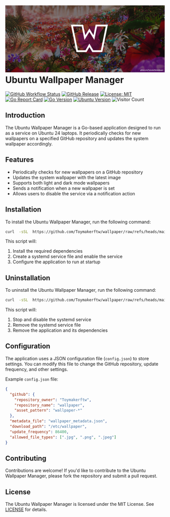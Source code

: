 # <img src="https://raw.githubusercontent.com/Toymakerftw/wallpaper/refs/heads/main/banner.png" > Ubuntu Wallpaper Manager

[![GitHub Workflow Status](https://img.shields.io/github/actions/workflow/status/Toymakerftw/wallpaper/release.yml?branch=main)](https://github.com/Toymakerftw/wallpaper/actions) [![GitHub Release](https://img.shields.io/github/v/release/Toymakerftw/wallpaper)](https://github.com/Toymakerftw/wallpaper/releases) [![License: MIT](https://img.shields.io/badge/License-MIT-yellow.svg)](https://opensource.org/licenses/MIT) [![Go Report Card](https://goreportcard.com/badge/github.com/Toymakerftw/wallpaper)](https://goreportcard.com/report/github.com/Toymakerftw/wallpaper) [![Go Version](https://img.shields.io/badge/Go-1.18-blue.svg)](https://golang.org/doc/go1.18) [![Ubuntu Version](https://img.shields.io/badge/Ubuntu-24.04-orange.svg)](https://ubuntu.com/) ![Visitor Count](https://visitor-badge.laobi.icu/badge?page_id=Toymakerftw.wallpaper)






## Introduction

The Ubuntu Wallpaper Manager is a Go-based application designed to run as a service on Ubuntu 24 laptops. It periodically checks for new wallpapers on a specified GitHub repository and updates the system wallpaper accordingly.

## Features

* Periodically checks for new wallpapers on a GitHub repository
* Updates the system wallpaper with the latest image
* Supports both light and dark mode wallpapers
* Sends a notification when a new wallpaper is set
* Allows users to disable the service via a notification action

## Installation

To install the Ubuntu Wallpaper Manager, run the following command:
```bash
curl  -sSL  https://github.com/Toymakerftw/wallpaper/raw/refs/heads/main/install.sh | sudo  bash
```
This script will:

1. Install the required dependencies
2. Create a systemd service file and enable the service
3. Configure the application to run at startup

## Uninstallation

To uninstall the Ubuntu Wallpaper Manager, run the following command:
```bash
curl  -sSL  https://github.com/Toymakerftw/wallpaper/raw/refs/heads/main/uninstall.sh | sudo  bash
```
This script will:

1. Stop and disable the systemd service
2. Remove the systemd service file
3. Remove the application and its dependencies

## Configuration

The application uses a JSON configuration file (`config.json`) to store settings. You can modify this file to change the GitHub repository, update frequency, and other settings.

Example `config.json` file:
```json
{
  "github": {
    "repository_owner": "Toymakerftw",
    "repository_name": "wallpaper",
    "asset_pattern": "wallpaper-*"
  },
  "metadata_file": "wallpaper_metadata.json",
  "download_path": "/etc/wallpaper",
  "update_frequency": 86400,
  "allowed_file_types": [".jpg", ".png", ".jpeg"]
}
```
## Contributing

Contributions are welcome! If you'd like to contribute to the Ubuntu Wallpaper Manager, please fork the repository and submit a pull request.

## License

The Ubuntu Wallpaper Manager is licensed under the MIT License. See [LICENSE](LICENSE) for details.
